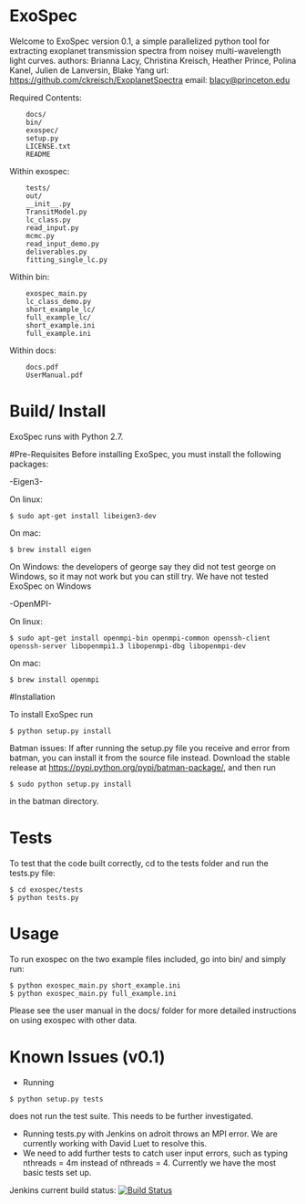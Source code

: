 # ExoSpec

Welcome to ExoSpec version 0.1, a simple parallelized python 
tool for extracting exoplanet transmission spectra from 
noisey multi-wavelength light curves.
authors: Brianna Lacy, Christina Kreisch, Heather Prince, 
Polina Kanel, Julien de Lanversin, Blake Yang
url: https://github.com/ckreisch/ExoplanetSpectra
email: blacy@princeton.edu

Required Contents:
```
    docs/ 
    bin/ 
    exospec/
    setup.py
    LICENSE.txt     
    README               
```

Within exospec: 
```
    tests/
    out/  
    __init__.py   
    TransitModel.py     
    lc_class.py     
    read_input.py
    mcmc.py         
    read_input_demo.py
    deliverables.py     
    fitting_single_lc.py  
```

Within bin:
```
    exospec_main.py
    lc_class_demo.py
    short_example_lc/
    full_example_lc/
    short_example.ini
    full_example.ini
```

Within docs:
```
    docs.pdf
    UserManual.pdf 
```

# Build/ Install
ExoSpec runs with Python 2.7. 

#Pre-Requisites
Before installing ExoSpec, you must install the following packages:

-Eigen3- 

On linux: 
```
$ sudo apt-get install libeigen3-dev
```
On mac: 
```
$ brew install eigen
```
On Windows: the developers of george say they did not test george on Windows, so it may not work but you can still try. We have not tested ExoSpec on Windows

-OpenMPI-

On linux: 
```
$ sudo apt-get install openmpi-bin openmpi-common openssh-client openssh-server libopenmpi1.3 libopenmpi-dbg libopenmpi-dev
```
On mac: 
```
$ brew install openmpi
```

#Installation

To install ExoSpec run
```
$ python setup.py install
```

Batman issues: If after running the setup.py file you receive and error from batman, you can install it from the source file instead. Download the stable release at https://pypi.python.org/pypi/batman-package/, and then run 
```
$ sudo python setup.py install
```
in the batman directory.

# Tests

To test that the code built correctly, cd to the tests folder and run the tests.py file:
```
$ cd exospec/tests
$ python tests.py
```

# Usage
To run exospec on the two example files included, go into bin/
and simply run:
```
$ python exospec_main.py short_example.ini
$ python exospec_main.py full_example.ini
```

Please see the user manual in the docs/ folder for more
detailed instructions on using exospec with other data.

# Known Issues (v0.1)
- Running 
```
$ python setup.py tests
``` 
 does not run the test suite. This needs to be further investigated.
- Running tests.py with Jenkins on adroit throws an MPI error. We are currently working with David Luet to resolve this.
- We need to add further tests to catch user input errors, such as typing nthreads = 4m instead of nthreads = 4. Currently we have the most basic tests set up.

Jenkins current build status: 
[![Build Status](https://jenkins.princeton.edu/buildStatus/icon?job=ckreisch/ExoplanetSpectra)](https://jenkins.princeton.edu/buildStatus/icon?job=ckreisch/ExoplanetSpectra)
